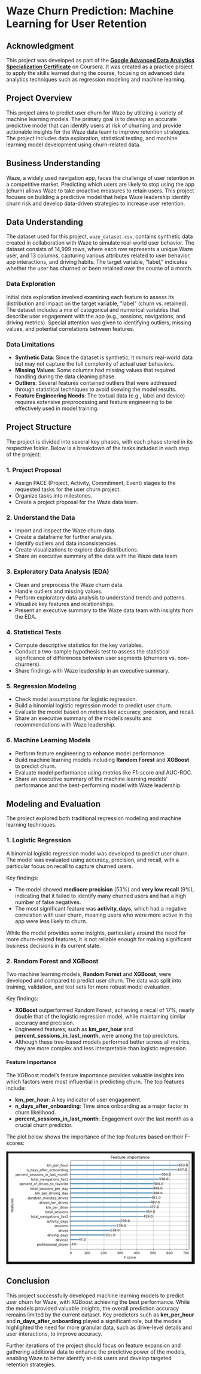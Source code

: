 # Waze Churn Prediction: Machine Learning for User Retention

## Acknowledgment

This project was developed as part of the **[Google Advanced Data Analytics Specialization Certificate](https://coursera.org/share/b0a21874c636bdb3b212ad15979debc7)** on Coursera. It was created as a practice project to apply the skills learned during the course, focusing on advanced data analytics techniques such as regression modeling and machine learning.

## Project Overview
This project aims to predict user churn for Waze by utilizing a variety of machine learning models. The primary goal is to develop an accurate predictive model that can identify users at risk of churning and provide actionable insights for the Waze data team to improve retention strategies. The project includes data exploration, statistical testing, and machine learning model development using churn-related data.

## Business Understanding
Waze, a widely used navigation app, faces the challenge of user retention in a competitive market. Predicting which users are likely to stop using the app (churn) allows Waze to take proactive measures to retain users. This project focuses on building a predictive model that helps Waze leadership identify churn risk and develop data-driven strategies to increase user retention.

## Data Understanding
The dataset used for this project, `waze_dataset.csv`, contains synthetic data created in collaboration with Waze to simulate real-world user behavior. The dataset consists of 14,999 rows, where each row represents a unique Waze user, and 13 columns, capturing various attributes related to user behavior, app interactions, and driving habits. The target variable, "label," indicates whether the user has churned or been retained over the course of a month.

### Data Exploration
Initial data exploration involved examining each feature to assess its distribution and impact on the target variable, "label" (churn vs. retained). The dataset includes a mix of categorical and numerical variables that describe user engagement with the app (e.g., sessions, navigations, and driving metrics). Special attention was given to identifying outliers, missing values, and potential correlations between features.

### Data Limitations
- **Synthetic Data**: Since the dataset is synthetic, it mirrors real-world data but may not capture the full complexity of actual user behaviors.
- **Missing Values**: Some columns had missing values that required handling during the data cleaning phase.
- **Outliers**: Several features contained outliers that were addressed through statistical techniques to avoid skewing the model results.
- **Feature Engineering Needs**: The textual data (e.g., label and device) requires extensive preprocessing and feature engineering to be effectively used in model training.

## Project Structure
The project is divided into several key phases, with each phase stored in its respective folder. Below is a breakdown of the tasks included in each step of the project:

### 1. Project Proposal
- Assign PACE (Project, Activity, Commitment, Event) stages to the requested tasks for the user churn project.
- Organize tasks into milestones.
- Create a project proposal for the Waze data team.

### 2. Understand the Data
- Import and inspect the Waze churn data.
- Create a dataframe for further analysis.
- Identify outliers and data inconsistencies.
- Create visualizations to explore data distributions.
- Share an executive summary of the data with the Waze data team.

### 3. Exploratory Data Analysis (EDA)
- Clean and preprocess the Waze churn data.
- Handle outliers and missing values.
- Perform exploratory data analysis to understand trends and patterns.
- Visualize key features and relationships.
- Present an executive summary to the Waze data team with insights from the EDA.

### 4. Statistical Tests
- Compute descriptive statistics for the key variables.
- Conduct a two-sample hypothesis test to assess the statistical significance of differences between user segments (churners vs. non-churners).
- Share findings with Waze leadership in an executive summary.

### 5. Regression Modeling
- Check model assumptions for logistic regression.
- Build a binomial logistic regression model to predict user churn.
- Evaluate the model based on metrics like accuracy, precision, and recall.
- Share an executive summary of the model’s results and recommendations with Waze leadership.

### 6. Machine Learning Models
- Perform feature engineering to enhance model performance.
- Build machine learning models including **Random Forest** and **XGBoost** to predict churn.
- Evaluate model performance using metrics like F1-score and AUC-ROC.
- Share an executive summary of the machine learning models' performance and the best-performing model with Waze leadership.

## Modeling and Evaluation
The project explored both traditional regression modeling and machine learning techniques.

### 1. Logistic Regression
A binomial logistic regression model was developed to predict user churn. The model was evaluated using accuracy, precision, and recall, with a particular focus on recall to capture churned users. 

Key findings:
- The model showed **mediocre precision** (53%) and **very low recall** (9%), indicating that it failed to identify many churned users and had a high number of false negatives.
- The most significant feature was **activity_days**, which had a negative correlation with user churn, meaning users who were more active in the app were less likely to churn.
  
While the model provides some insights, particularly around the need for more churn-related features, it is not reliable enough for making significant business decisions in its current state.

### 2. Random Forest and XGBoost
Two machine learning models, **Random Forest** and **XGBoost**, were developed and compared to predict user churn. The data was split into training, validation, and test sets for more robust model evaluation. 

Key findings:
- **XGBoost** outperformed Random Forest, achieving a recall of 17%, nearly double that of the logistic regression model, while maintaining similar accuracy and precision.
- Engineered features, such as **km_per_hour** and **percent_sessions_in_last_month**, were among the top predictors.
- Although these tree-based models performed better across all metrics, they are more complex and less interpretable than logistic regression.

#### Feature Importance
The XGBoost model’s feature importance provides valuable insights into which factors were most influential in predicting churn. The top features include:
- **km_per_hour**: A key indicator of user engagement.
- **n_days_after_onboarding**: Time since onboarding as a major factor in churn likelihood.
- **percent_sessions_in_last_month**: Engagement over the last month as a crucial churn predictor.

The plot below shows the importance of the top features based on their F-scores:

![Feature Importances](./images/feature_importances.png)


## Conclusion
This project successfully developed machine learning models to predict user churn for Waze, with XGBoost achieving the best performance. While the models provided valuable insights, the overall prediction accuracy remains limited by the current dataset. Key predictors such as **km_per_hour** and **n_days_after_onboarding** played a significant role, but the models highlighted the need for more granular data, such as drive-level details and user interactions, to improve accuracy. 

Further iterations of the project should focus on feature expansion and gathering additional data to enhance the predictive power of the models, enabling Waze to better identify at-risk users and develop targeted retention strategies.
